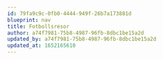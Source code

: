 ```yaml
---
id: 79fa9c9c-0fb0-4444-949f-26b7a173881d
blueprint: nav
title: Fotbollsresor
author: a74f7981-75b8-4987-96fb-8dbc1be15a2d
updated_by: a74f7981-75b8-4987-96fb-8dbc1be15a2d
updated_at: 1652165610
---
```

